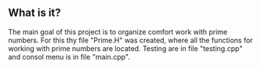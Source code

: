 What is it?
------------
The main goal of this project is to organize comfort work with prime numbers.
For this thу file "Prime.H" was created, where all the functions for working with prime numbers are located.
Testing are in file "testing.cpp" and consol menu is in file "main.cpp".
